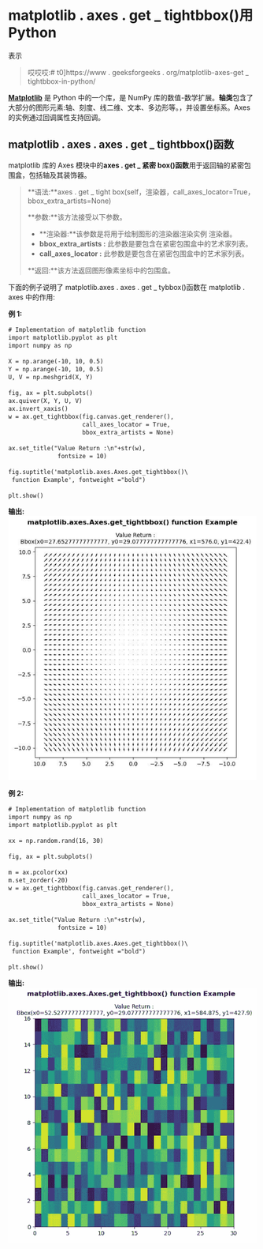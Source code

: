 # matplotlib . axes . get _ tightbbox()用 Python

表示

> 哎哎哎:# t0]https://www . geeksforgeeks . org/matplotlib-axes-get _ tightbbox-in-python/

**[Matplotlib](https://www.geeksforgeeks.org/python-introduction-matplotlib/)** 是 Python 中的一个库，是 NumPy 库的数值-数学扩展。**轴类**包含了大部分的图形元素:轴、刻度、线二维、文本、多边形等。，并设置坐标系。Axes 的实例通过回调属性支持回调。

## matplotlib . axes . axes . get _ tightbbox()函数

matplotlib 库的 Axes 模块中的**axes . get _ 紧密 box()函数**用于返回轴的紧密包围盒，包括轴及其装饰器。

> **语法:**axes . get _ tight box(self，渲染器，call_axes_locator=True，bbox_extra_artists=None)
> 
> **参数:**该方法接受以下参数。
> 
> *   **渲染器:**该参数是将用于绘制图形的渲染器渲染实例
>     渲染器。
> *   **bbox_extra_artists :** 此参数是要包含在紧密包围盒中的艺术家列表。
> *   **call_axes_locator :** 此参数是要包含在紧密包围盒中的艺术家列表。
> 
> **返回:**该方法返回图形像素坐标中的包围盒。

下面的例子说明了 matplotlib.axes . axes . get _ tybbox()函数在 matplotlib . axes 中的作用:

**例 1:**

```
# Implementation of matplotlib function
import matplotlib.pyplot as plt
import numpy as np

X = np.arange(-10, 10, 0.5)
Y = np.arange(-10, 10, 0.5)
U, V = np.meshgrid(X, Y)

fig, ax = plt.subplots()
ax.quiver(X, Y, U, V)
ax.invert_xaxis()
w = ax.get_tightbbox(fig.canvas.get_renderer(),
                     call_axes_locator = True, 
                     bbox_extra_artists = None)

ax.set_title("Value Return :\n"+str(w), 
              fontsize = 10)

fig.suptitle('matplotlib.axes.Axes.get_tightbbox()\
 function Example', fontweight ="bold") 

plt.show() 
```

**输出:**
![](img/45218db9233fc9a8e824bb7f0c0e988d.png)

**例 2:**

```
# Implementation of matplotlib function 
import numpy as np 
import matplotlib.pyplot as plt 

xx = np.random.rand(16, 30) 

fig, ax = plt.subplots() 

m = ax.pcolor(xx) 
m.set_zorder(-20) 
w = ax.get_tightbbox(fig.canvas.get_renderer(), 
                     call_axes_locator = True,
                     bbox_extra_artists = None)

ax.set_title("Value Return :\n"+str(w),
              fontsize = 10)

fig.suptitle('matplotlib.axes.Axes.get_tightbbox()\
 function Example', fontweight ="bold") 

plt.show() 
```

**输出:**
![](img/9d3e2551838f712ff74a0636af008dd3.png)